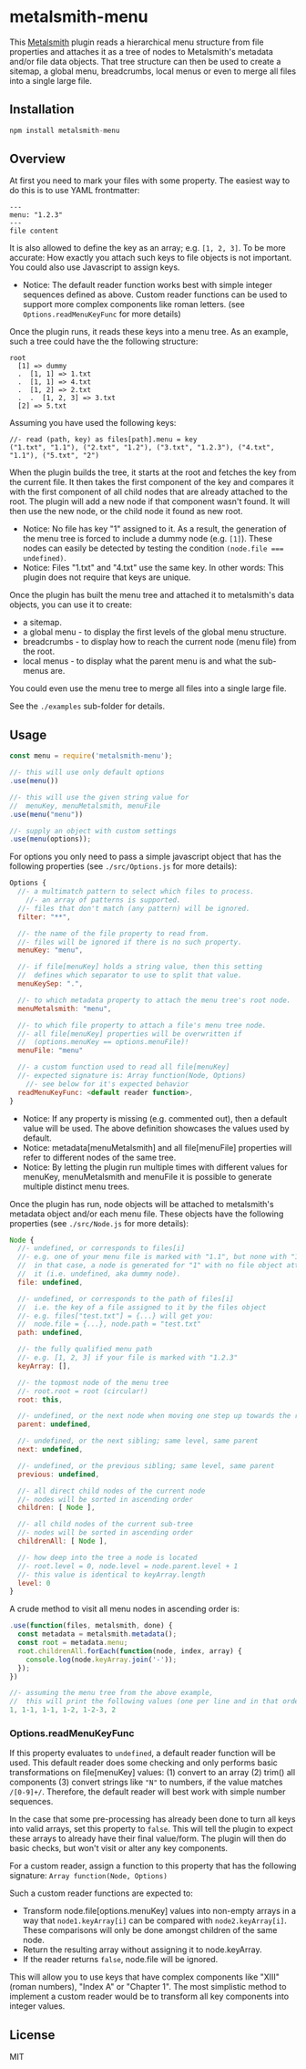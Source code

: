 
metalsmith-menu
===============

This [Metalsmith](https://github.com/segmentio/metalsmith) plugin reads a
hierarchical menu structure from file properties and attaches it as a tree of
nodes to Metalsmith's metadata and/or file data objects. That tree structure can
then be used to create a sitemap, a global menu, breadcrumbs, local menus or
even to merge all files into a single large file.

## Installation

```js
npm install metalsmith-menu
```

## Overview

At first you need to mark your files with some property. The easiest way to do
this is to use YAML frontmatter:

```
---
menu: "1.2.3"
---
file content
```

It is also allowed to define the key as an array; e.g. `[1, 2, 3]`. To be more
accurate: How exactly you attach such keys to file objects is not important. You
could also use Javascript to assign keys.

- Notice: The default reader function works best with simple integer sequences
  defined as above. Custom reader functions can be used to support more complex
  components like roman letters. (see `Options.readMenuKeyFunc` for more details)

Once the plugin runs, it reads these keys into a menu tree. As an example, such
a tree could have the the following structure:

```
root
  [1] => dummy
  .  [1, 1] => 1.txt
  .  [1, 1] => 4.txt
  .  [1, 2] => 2.txt
  .  .  [1, 2, 3] => 3.txt
  [2] => 5.txt
```

Assuming you have used the following keys:

```
//- read (path, key) as files[path].menu = key
("1.txt", "1.1"), ("2.txt", "1.2"), ("3.txt", "1.2.3"), ("4.txt", "1.1"), ("5.txt", "2")
```

When the plugin builds the tree, it starts at the root and fetches the key from
the current file. It then takes the first component of the key and compares
it with the first component of all child nodes that are already attached to the
root. The plugin will add a new node if that component wasn't found. It will then
use the new node, or the child node it found as new root.

- Notice: No file has key "1" assigned to it. As a result, the generation of the
  menu tree is forced to include a dummy node (e.g. `[1]`). These nodes can easily
  be detected by testing the condition `(node.file === undefined)`.
- Notice: Files "1.txt" and "4.txt" use the same key. In other words: This plugin
  does not require that keys are unique.

Once the plugin has built the menu tree and attached it to metalsmith's data
objects, you can use it to create:

- a sitemap.
- a global menu - to display the first levels of the global menu structure.
- breadcrumbs - to display how to reach the current node (menu file) from the root.
- local menus - to display what the parent menu is and what the sub-menus are.

You could even use the menu tree to merge all files into a single large file.

See the `./examples` sub-folder for details.

## Usage

```js
const menu = require('metalsmith-menu');

//- this will use only default options
.use(menu())

//- this will use the given string value for
//  menuKey, menuMetalsmith, menuFile
.use(menu("menu"))

//- supply an object with custom settings
.use(menu(options));
```

For options you only need to pass a simple javascript object that has the
following properties (see `./src/Options.js` for more details):

```js
Options {
  //- a multimatch pattern to select which files to process.
	//- an array of patterns is supported.
  //- files that don't match (any pattern) will be ignored.
  filter: "**",

  //- the name of the file property to read from.
  //- files will be ignored if there is no such property.
  menuKey: "menu",

  //- if file[menuKey] holds a string value, then this setting
  //  defines which separator to use to split that value.
  menuKeySep: ".",

  //- to which metadata property to attach the menu tree's root node.
  menuMetalsmith: "menu",

  //- to which file property to attach a file's menu tree node.
  //- all file[menuKey] properties will be overwritten if
  //  (options.menuKey == options.menuFile)!
  menuFile: "menu"

  //- a custom function used to read all file[menuKey]
  //- expected signature is: Array function(Node, Options)
	//- see below for it's expected behavior
  readMenuKeyFunc: <default reader function>,
}
```

- Notice: If any property is missing (e.g. commented out), then a default
  value will be used. The above definition showcases the values used by default.
- Notice: metadata[menuMetalsmith] and all file[menuFile] properties will
  refer to different nodes of the same tree.
- Notice: By letting the plugin run multiple times with different values for
  menuKey, menuMetalsmith and menuFile it is possible to generate multiple
  distinct menu trees.

Once the plugin has run, node objects will be attached to metalsmith's metadata
object and/or each menu file. These objects have the following properties (see
`./src/Node.js` for more details):

```js
Node {
  //- undefined, or corresponds to files[i]
  //- e.g. one of your menu file is marked with "1.1", but none with "1";
  //  in that case, a node is generated for "1" with no file object attached to
  //  it (i.e. undefined, aka dummy node).
  file: undefined,

  //- undefined, or corresponds to the path of files[i]
  //  i.e. the key of a file assigned to it by the files object
  //- e.g. files["test.txt"] = {...} will get you:
  //  node.file = {...}, node.path = "test.txt"
  path: undefined,

  //- the fully qualified menu path
  //- e.g. [1, 2, 3] if your file is marked with "1.2.3"
  keyArray: [],

  //- the topmost node of the menu tree
  //- root.root = root (circular!)
  root: this,

  //- undefined, or the next node when moving one step up towards the root
  parent: undefined,

  //- undefined, or the next sibling; same level, same parent
  next: undefined,

  //- undefined, or the previous sibling; same level, same parent
  previous: undefined,

  //- all direct child nodes of the current node
  //- nodes will be sorted in ascending order
  children: [ Node ],

  //- all child nodes of the current sub-tree
  //- nodes will be sorted in ascending order
  childrenAll: [ Node ],

  //- how deep into the tree a node is located
  //- root.level = 0, node.level = node.parent.level + 1
  //- this value is identical to keyArray.length
  level: 0
}
```

A crude method to visit all menu nodes in ascending order is:

```js
.use(function(files, metalsmith, done) {
  const metadata = metalsmith.metadata();
  const root = metadata.menu;
  root.childrenAll.forEach(function(node, index, array) {
    console.log(node.keyArray.join('-'));
  });
})

//- assuming the menu tree from the above example,
//  this will print the following values (one per line and in that order):
1, 1-1, 1-1, 1-2, 1-2-3, 2
```

### Options.readMenuKeyFunc

If this property evaluates to `undefined`, a default reader function will be used.
This default reader does some checking and only performs basic transformations
on file[menuKey] values: (1) convert to an array (2) trim() all components
(3) convert strings like `"N"` to numbers, if the value matches `/[0-9]+/`.
Therefore, the default reader will best work with simple number sequences.

In the case that some pre-processing has already been done to turn all keys
into valid arrays, set this property to `false`. This will tell the plugin
to expect these arrays to already have their final value/form. The plugin will
then do basic checks, but won't visit or alter any key components.

For a custom reader, assign a function to this property that has the following
signature: `Array function(Node, Options)`

Such a custom reader functions are expected to:

- Transform node.file[options.menuKey] values into non-empty arrays in a way
  that `node1.keyArray[i]` can be compared with `node2.keyArray[i]`. These
  comparisons will only be done amongst children of the same node.
- Return the resulting array without assigning it to node.keyArray.
- If the reader returns `false`, node.file will be ignored.

This will allow you to use keys that have complex components like "XIII" (roman
numbers), "Index A" or "Chapter 1". The most simplistic method to implement a
custom reader would be to transform all key components into integer values.

## License

MIT
